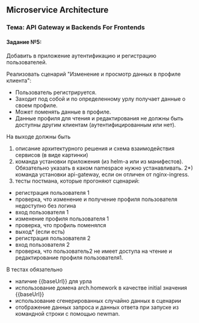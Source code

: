 ## Microservice Architecture
### Тема: API Gateway и Backends For Frontends
#### Задание №5:

Добавить в приложение аутентификацию и регистрацию пользователей.

Реализовать сценарий "Изменение и просмотр данных в профиле клиента": 
- Пользователь регистрируется. 
- Заходит под собой и по определенному урлу получает данные о своем профиле. 
- Может поменять данные в профиле. 
- Данные профиля для чтения и редактирования не должны быть доступны другим клиентам (аутентифицированным или нет). 

На выходе должны быть
1) описание архитектурного решения и схема взаимодействия сервисов (в виде картинки)
2) команда установки приложения (из helm-а или из манифестов). Обязательно указать в каком namespace нужно устанавливать. 
2*) команда установки api-gateway, если он отличен от nginx-ingress.
3) тесты постмана, которые прогоняют сценарий: 
- регистрация пользователя 1
- проверка, что изменение и получение профиля пользователя недоступно без логина
- вход пользователя 1
- изменение профиля пользователя 1
- проверка, что профиль поменялся
- выход* (если есть)
- регистрация пользователя 2
- вход пользователя 2
- проверка, что пользователь2 не имеет доступа на чтение и редактирование профиля пользователя1. 

В тестах обязательно 
- наличие {{baseUrl}} для урла
- использование домена arch.homework в качестве initial значения {{baseUrl}}
- использование сгенерированных случайно данных в сценарии
- отображение данных запроса и данных ответа при запуске из командной строки с помощью newman.

